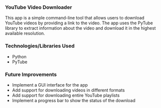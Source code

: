 <h3>YouTube Video Downloader</h3>
<p> This app is a simple command-line tool that allows users to download YouTube videos by providing a link to the video. The app uses the PyTube library to extract information about the video and download it in the highest available resolution. </p>
<h3> Technologies/Libraries Used</h3>
<ul>
  <li> Python </li>
  <li> PyTube </li>
</ul>
 <h3> Future Improvements </h3>
<ul>
  <li> Implement a GUI interface for the app </li>
  <li> Add support for downloading videos in different formats </li>
  <li> Add support for downloading entire YouTube playlists </li>
  <li> Implement a progress bar to show the status of the download </li>
</ul>

